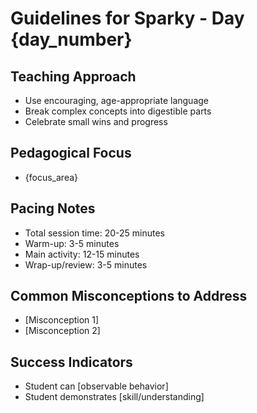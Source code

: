 # Guidelines for Sparky - Day {day_number}

## Teaching Approach
- Use encouraging, age-appropriate language
- Break complex concepts into digestible parts
- Celebrate small wins and progress

## Pedagogical Focus
- {focus_area}

## Pacing Notes
- Total session time: 20-25 minutes
- Warm-up: 3-5 minutes
- Main activity: 12-15 minutes
- Wrap-up/review: 3-5 minutes

## Common Misconceptions to Address
- [Misconception 1]
- [Misconception 2]

## Success Indicators
- Student can [observable behavior]
- Student demonstrates [skill/understanding]
